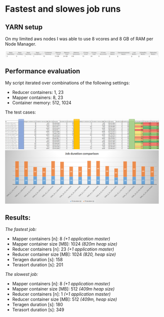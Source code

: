 # Fastest and slowes job runs

## YARN setup
On my limited aws nodes I was able to use 8 vcores and 8 GB of RAM per Node Manager.
<center><img src="png/yarn-setup.png" /></center>

## Performance evaluation
My script iterated over combinations of the following settings:
- Reducer containers: 1, 23
- Mapper containers: 8, 23
- Container memory: 512, 1024

The test cases:
<center><img src="png/job-comparison.png" /></center>

<center><img src="png/job-duration.png" /></center>

## Results:

*The fastest job:* 
- Mapper containers [n]: 8 _(+1 application master)_
- Mapper container size [MB]: 1024 _(820m heap size)_
- Reducer containers [n]: 23 _(+1 application master)_
- Reducer container size [MB]: 1024 _(820, heap size)_
- Teragen duration [s]: 158
- Terasort duration [s]: 201

*The slowest job:*
- Mapper containers [n]: 8 _(+1 application master)_
- Mapper container size [MB]: 512 _(409m heap size)_
- Reducer containers [n]: 1 _(+1 application master)_
- Reducer container size [MB]: 512 _(409m, heap size)_ 
- Teragen duration [s]: 180
- Terasort duration [s]: 349